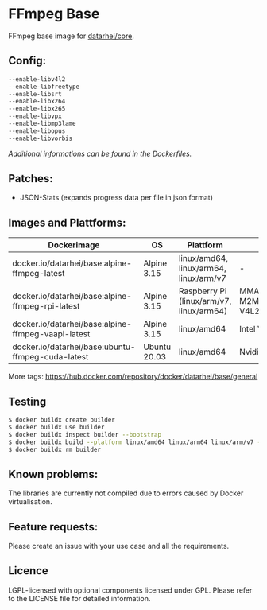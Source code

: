 # FFmpeg Base
FFmpeg base image for [datarhei/core](https://github.com/datarhei/core).

## Config:
```sh
--enable-libv4l2
--enable-libfreetype
--enable-libsrt
--enable-libx264
--enable-libx265
--enable-libvpx
--enable-libmp3lame
--enable-libopus
--enable-libvorbis
```
*Additional informations can be found in the Dockerfiles.*

## Patches:
- JSON-Stats (expands progress data per file in json format)

## Images and Plattforms:
Dockerimage | OS | Plattform | GPU
-----------|----|-----------|----
docker.io/datarhei/base:alpine-ffmpeg-latest | Alpine 3.15 | linux/amd64, linux/arm64, linux/arm/v7 | -
docker.io/datarhei/base:alpine-ffmpeg-rpi-latest | Alpine 3.15 | Raspberry Pi (linux/arm/v7, linux/arm64) | MMAL/OMX/V4L2-M2M (32bit), V4L2-M2M (64bit)
docker.io/datarhei/base:alpine-ffmpeg-vaapi-latest | Alpine 3.15 | linux/amd64 | Intel VAAPI
docker.io/datarhei/base:ubuntu-ffmpeg-cuda-latest | Ubuntu 20.03 | linux/amd64 | Nvidia Cuda

More tags: https://hub.docker.com/repository/docker/datarhei/base/general

## Testing
```sh
$ docker buildx create builder
$ docker buildx use builder
$ docker buildx inspect builder --bootstrap
$ docker buildx build --platform linux/amd64 linux/arm64 linux/arm/v7 -f Dockerfile -t ffmpeg:dev --load .
$ docker buildx rm builder
```

## Known problems:
The libraries are currently not compiled due to errors caused by Docker virtualisation. 

## Feature requests:
Please create an issue with your use case and all the requirements.

## Licence
LGPL-licensed with optional components licensed under GPL. Please refer to the LICENSE file for detailed information.
